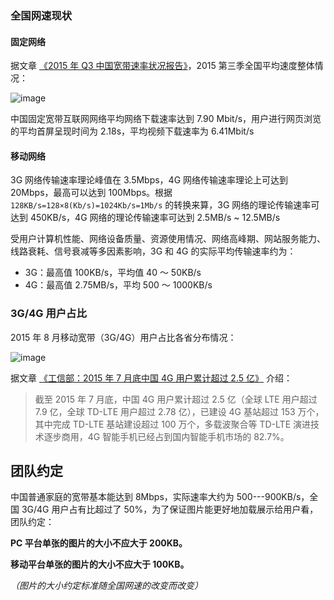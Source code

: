 <!--
 * @Author: Shaw
 * @Date: 2021-06-17 15:05:45
 * @Description:
 * @LastEditors: Shaw
 * @LastEditTime: 2021-06-17 15:43:48
-->

### 全国网速现状

#### 固定网络

据文章 [《2015 年 Q3 中国宽带速率状况报告》](http://www.199it.com/archives/399272.html)，2015 第三季全国平均速度整体情况：

![image](http://labs.qiang.it/h5/guide/2015q3speed.jpg)

中国固定宽带互联网网络平均网络下载速率达到 7.90 Mbit/s，用户进行网页浏览的平均首屏呈现时间为 2.18s，平均视频下载速率为 6.41Mbit/s

#### 移动网络

3G 网络传输速率理论峰值在 3.5Mbps，4G 网络传输速率理论上可达到 20Mbps，最高可以达到 100Mbps。根据 `128KB/s=128×8(Kb/s)=1024Kb/s=1Mb/s` 的转换来算，3G 网络的理论传输速率可达到 450KB/s，4G 网络的理论传输速率可达到 2.5MB/s ~ 12.5MB/s

受用户计算机性能、网络设备质量、资源使用情况、网络高峰期、网站服务能力、线路衰耗、信号衰减等多因素影响，3G 和 4G 的实际平均传输速率约为：

- 3G：最高值 100KB/s，平均值 40 ～ 50KB/s
- 4G：最高值 2.75MB/s，平均 500 ～ 1000KB/s

### 3G/4G 用户占比

2015 年 8 月移动宽带（3G/4G）用户占比各省分布情况：

![image](http://labs.qiang.it/h5/guide/Img421935146.jpg)

据文章 [《工信部：2015 年 7 月底中国 4G 用户累计超过 2.5 亿》](http://www.199it.com/archives/393838.html) 介绍：

> 截至 2015 年 7 月底，中国 4G 用户累计超过 2.5 亿（全球 LTE 用户超过 7.9 亿，全球 TD-LTE 用户超过 2.78 亿），已建设 4G 基站超过 153 万个，其中完成 TD-LTE 基站建设超过 100 万个，多载波聚合等 TD-LTE 演进技术逐步商用，4G 智能手机已经占到国内智能手机市场的 82.7%。

## 团队约定

中国普通家庭的宽带基本能达到 8Mbps，实际速率大约为 500---900KB/s，全国 3G/4G 用户占有比超过了 50%，为了保证图片能更好地加载展示给用户看，团队约定：

**PC 平台单张的图片的大小不应大于 200KB。**

**移动平台单张的图片的大小不应大于 100KB。**

_（图片的大小约定标准随全国网速的改变而改变）_
